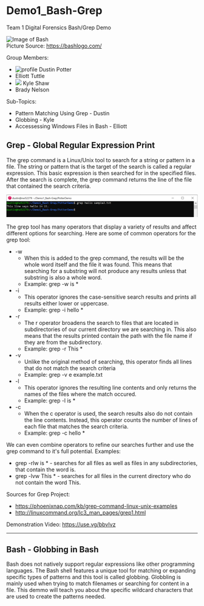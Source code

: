 # Demo1_Bash-Grep
Team 1 Digital Forensics Bash/Grep Demo

![Image of Bash](https://encrypted-tbn0.gstatic.com/images?q=tbn%3AANd9GcSl2XOHuRidAitUaaEfkehZ7QN9xcub-4r0eg&usqp=CAU) <br />
Picture Source: https://bashlogo.com/

Group Members:
* ![profile](https://avatars2.githubusercontent.com/u/42753502?s=64&v=4)  Dustin Potter
* Elliott Tuttle
* <img src="https://avatars0.githubusercontent.com/u/59935321?s=400&u=38b9e12464ae119af990b17d4fa4d0114c91c046&v" with=75 height=75> Kyle Shaw
* Brady Nelson

Sub-Topics:
* Pattern Matching Using Grep - Dustin
* Globbing - Kyle
* Accessessing Windows Files in Bash - Elliott

## Grep - Global Regular Expression Print

The grep command is a Linux/Unix tool to search for a string or pattern in a file. The string or pattern that is the target of the search is called a regular expression. This basic expression is then searched for in the specified files. After the search is complete, the grep command returns the line of the file that contained the search criteria.

![Demo](https://github.com/dpott60/Demo1_Bash-Grep/blob/main/demo.PNG)

The grep tool has many operators that display a variety of results and affect different options for searching.
Here are some of common operators for the grep tool:
* -w 
  - When this is added to the grep command, the results will be the whole word itself and the file it was found. This means that searching for a substring will not produce any results unless that substring is also a whole word.
  - Example: grep -w is *
* -i
  - This operator ignores the case-sensitive search results and prints all results either lower or uppercase.
  - Example: grep -i hello *
* -r
  - The r operator broadens the search to files that are located in subdirectories of our current directory we are searching in. This also means that the results printed contain the path with the file name if they are from the subdirectory.
  - Example: grep -r This *
* -v
  - Unlike the original method of searching, this operator finds all lines that do not match the search criteria
  - Example: grep -v e example.txt
* -l
  - This operator ignores the resulting line contents and only returns the names of the files where the match occured.
  - Example: grep -l is *
* -c
  - When the c operator is used, the search results also do not contain the line contents. Instead, this operator counts the number of lines of each file that matches the search criteria.
  - Example: grep -c hello *

We can even combine operators to refine our searches further and use the grep command to it's full potential.
Examples:
* grep -rlw is * - searches for all files as well as files in any subdirectories, that contain the word is.
* grep -lvw This * - searches for all files in the current directory who do not contain the word This.

Sources for Grep Project:
* https://phoenixnap.com/kb/grep-command-linux-unix-examples
* http://linuxcommand.org/lc3_man_pages/grep1.html

Demonstration Video: https://use.vg/bbvIvz



-------------------------------------------------------------------------------------------------------------------------------------------------------------




## Bash - Globbing in Bash

Bash does not natively support regular expressions like other programming languages. The Bash shell features a unique tool for matching or expanding specific types of patterns and this tool is called globbing. Globbling is mainly used when trying to match filenames or searching for content in a file. This demmo will teach you about the specific wildcard characters that are used to create the patterns needed.
